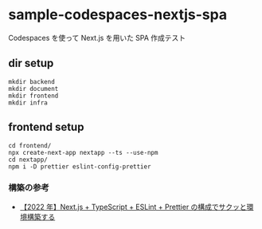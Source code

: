 # sample-codespaces-nextjs-spa

Codespaces を使って Next.js を用いた SPA 作成テスト

## dir setup

```
mkdir backend
mkdir document
mkdir frontend
mkdir infra
```

## frontend setup

```
cd frontend/
npx create-next-app nextapp --ts --use-npm
cd nextapp/
npm i -D prettier eslint-config-prettier
```

### 構築の参考

- [【2022 年】Next.js + TypeScript + ESLint + Prettier の構成でサクッと環境構築する](https://zenn.dev/hungry_goat/articles/b7ea123eeaaa44)
